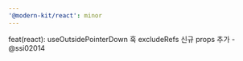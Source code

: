 ```yaml
---
'@modern-kit/react': minor
---
```


feat(react): useOutsidePointerDown 훅 excludeRefs 신규 props 추가 - @ssi02014
